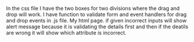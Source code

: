 In the css file I have the two boxes for two divisions where the drag and drop will work.
I have function to validate form and event handlers for drag and drop events in .js file.
My html page. if given incorrect inputs will show alert message because it is validating the details first and then if the deatils are wrong it will show which attribute is incorrect.